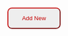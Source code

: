 <style>
    .new {
        /* position: absolute; */
        top:5%;
        background-color:#eeeeee;
        color: #c30000;
        border-color: #c30000;
        /* border:none;  */
        text-size: 25px;
        border-radius:10px; 
        padding:15px;
        min-height:30px; 
        min-width: 120px;
    }
    .new:hover {
        cursor: pointer;
        background-color: #c30000;
        color: #fff;
        transition: 0.5s;
    }
</style>

<button onclick="window.location.href='/newitinerary';" class="new">Add New</button>


